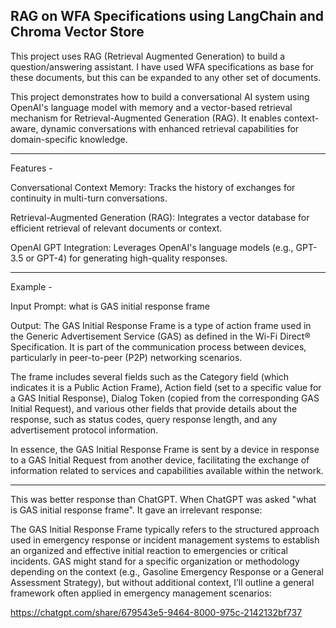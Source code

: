 ##  RAG on WFA Specifications using LangChain and Chroma Vector Store 

This project uses RAG (Retrieval Augmented Generation) to build a question/answering assistant. I have used WFA specifications as base for these documents, but this can be expanded to any other set of documents.

This project demonstrates how to build a conversational AI system using OpenAI's language model with memory and a vector-based retrieval mechanism for Retrieval-Augmented Generation (RAG). It enables context-aware, dynamic conversations with enhanced retrieval capabilities for domain-specific knowledge.

-----------

Features -

Conversational Context Memory: Tracks the history of exchanges for continuity in multi-turn conversations.

Retrieval-Augmented Generation (RAG): Integrates a vector database for efficient retrieval of relevant documents or context.

OpenAI GPT Integration: Leverages OpenAI's language models (e.g., GPT-3.5 or GPT-4) for generating high-quality responses.

-----------

Example -

Input Prompt: what is GAS initial response frame

Output: The GAS Initial Response Frame is a type of action frame used in the Generic Advertisement Service (GAS) as defined in the Wi-Fi Direct® Specification. It is part of the communication process between devices, particularly in peer-to-peer (P2P) networking scenarios.

The frame includes several fields such as the Category field (which indicates it is a Public Action Frame), Action field (set to a specific value for a GAS Initial Response), Dialog Token (copied from the corresponding GAS Initial Request), and various other fields that provide details about the response, such as status codes, query response length, and any advertisement protocol information.

In essence, the GAS Initial Response Frame is sent by a device in response to a GAS Initial Request from another device, facilitating the exchange of information related to services and capabilities available within the network.

-----------

This was better response than ChatGPT. When ChatGPT was asked "what is GAS initial response frame". It gave an irrelevant response:
 
The GAS Initial Response Frame typically refers to the structured approach used in emergency response or incident management systems to establish an organized and effective initial reaction to emergencies or critical incidents. GAS might stand for a specific organization or methodology depending on the context (e.g., Gasoline Emergency Response or a General Assessment Strategy), but without additional context, I’ll outline a general framework often applied in emergency management scenarios:

https://chatgpt.com/share/679543e5-9464-8000-975c-2142132bf737
